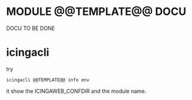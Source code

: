 # MODULE @@TEMPLATE@@ DOCU
DOCU TO BE DONE

# icingacli

try

	icingacli @@TEMPLATE@@ info env

it show the ICINGAWEB_CONFDIR and the module name.
